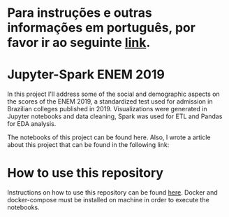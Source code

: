 # Para instruções e outras informações em português, por favor ir ao seguinte [link](LEA-ME.md).

# Jupyter-Spark ENEM 2019
In this project I'll address some of the social and demographic aspects on the scores of the ENEM 2019, a standardized test used for admission in Brazilian colleges published in 2019. Visualizations were generated in Jupyter notebooks and data cleaning, Spark was used for ETL and Pandas for EDA analysis.

The notebooks of this project can be found here. Also, I wrote a article about this project that can be found in the following link:
<link>

# How to use this repository
Instructions on how to use this repository can be found [here](docs/en.md). Docker and docker-compose must be installed on machine in order to execute the notebooks.
